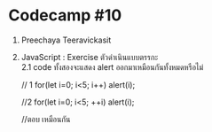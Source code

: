 # Codecamp #10
1. Preechaya Teeravickasit
2. JavaScript : Exercise ตัวดำเนินแบบตรรกะ   
2.1 code ทั้งสองจะแสดง alert ออกมาเหมือนกันทั้งหมดหรือไม่  
    
    // 1
    for(let i=0; i<5; i++) alert(i);


    //2
    for(let i=0; i<5; ++i) alert(i);

    //ตอบ เหมือนกัน